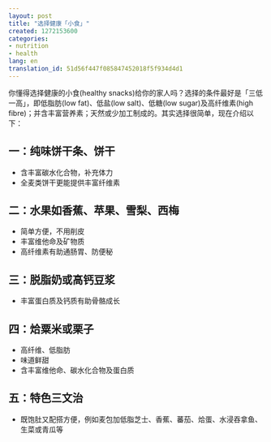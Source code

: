 ```yaml
---
layout: post
title: "选择健康「小食」"
created: 1272153600
categories:
- nutrition
- health
lang: en
translation_id: 51d56f447f085847452018f5f934d4d1
---
```

<!--break-->
<p>你懂得选择健康的小食(healthy snacks)给你的家人吗？选择的条件最好是「三低一高」，即低脂肪(low fat)、低盐(low salt)、低糖(low sugar)及高纤维素(high fibre)；并含丰富营养素；天然或少加工制成的。其实选择很简单，现在介绍以下：</p>

<h2>一：纯味饼干条、饼干</h2>
<ul>
<li>含丰富碳水化合物，补充体力 </li>
<li>全麦类饼干更能提供丰富纤维素</li>
</ul>

<h2>二：水果如香蕉、苹果、雪梨、西梅</h2>
<ul>
<li>简单方便，不用削皮</li>
<li>丰富维他命及矿物质 </li>
<li>高纤维素有助通肠胃、防便秘 </li>
</ul>

<h2>三：脱脂奶或高钙豆浆 </h2>
<ul>
<li>丰富蛋白质及钙质有助骨骼成长</li>
</ul>

<h2>四：烚粟米或栗子</h2>
<ul>
<li>高纤维、低脂肪 </li>
<li>味道鲜甜 </li>
<li>含丰富维他命、碳水化合物及蛋白质</li>
</ul>

<h2>五：特色三文治 </h2>
<ul>
<li>既饱肚又配搭方便，例如麦包加低脂芝士、香蕉、蕃茄、烚蛋、水浸吞拿鱼、生菜或青瓜等</li>
